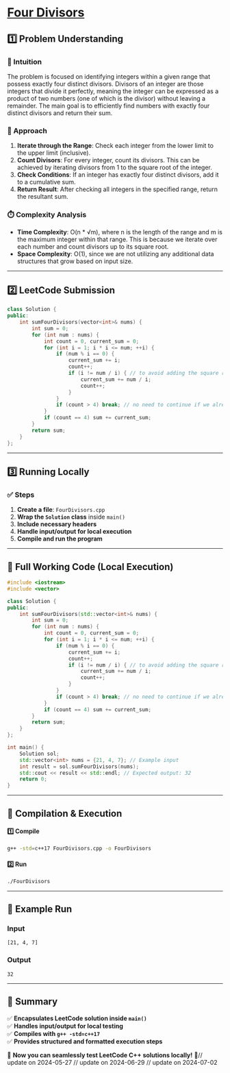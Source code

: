# **[Four Divisors](https://leetcode.com/problems/four-divisors/description/)**  

## **1️⃣ Problem Understanding**  
### **📌 Intuition**  
The problem is focused on identifying integers within a given range that possess exactly four distinct divisors. Divisors of an integer are those integers that divide it perfectly, meaning the integer can be expressed as a product of two numbers (one of which is the divisor) without leaving a remainder. The main goal is to efficiently find numbers with exactly four distinct divisors and return their sum.

### **🚀 Approach**  
1. **Iterate through the Range**: Check each integer from the lower limit to the upper limit (inclusive).
2. **Count Divisors**: For every integer, count its divisors. This can be achieved by iterating divisors from 1 to the square root of the integer.
3. **Check Conditions**: If an integer has exactly four distinct divisors, add it to a cumulative sum.
4. **Return Result**: After checking all integers in the specified range, return the resultant sum.

### **⏱️ Complexity Analysis**  
- **Time Complexity**: O(n * √m), where n is the length of the range and m is the maximum integer within that range. This is because we iterate over each number and count divisors up to its square root.
- **Space Complexity**: O(1), since we are not utilizing any additional data structures that grow based on input size.

---  

## **2️⃣ LeetCode Submission**  
```cpp
class Solution {
public:
    int sumFourDivisors(vector<int>& nums) {
        int sum = 0;
        for (int num : nums) {
            int count = 0, current_sum = 0;
            for (int i = 1; i * i <= num; ++i) {
                if (num % i == 0) {
                    current_sum += i;
                    count++;
                    if (i != num / i) { // to avoid adding the square root twice
                        current_sum += num / i;
                        count++;
                    }
                }
                if (count > 4) break; // no need to continue if we already have more than 4 divisors
            }
            if (count == 4) sum += current_sum;
        }
        return sum;
    }
}; 
```  

---  

## **3️⃣ Running Locally**  
### **✅ Steps**  
1. **Create a file**: `FourDivisors.cpp`  
2. **Wrap the `Solution` class** inside `main()`  
3. **Include necessary headers**  
4. **Handle input/output for local execution**  
5. **Compile and run the program**  

---  

## **📝 Full Working Code (Local Execution)**  
```cpp
#include <iostream>
#include <vector>

class Solution {
public:
    int sumFourDivisors(std::vector<int>& nums) {
        int sum = 0;
        for (int num : nums) {
            int count = 0, current_sum = 0;
            for (int i = 1; i * i <= num; ++i) {
                if (num % i == 0) {
                    current_sum += i;
                    count++;
                    if (i != num / i) { // to avoid adding the square root twice
                        current_sum += num / i;
                        count++;
                    }
                }
                if (count > 4) break; // no need to continue if we already have more than 4 divisors
            }
            if (count == 4) sum += current_sum;
        }
        return sum;
    }
};

int main() {
    Solution sol;
    std::vector<int> nums = {21, 4, 7}; // Example input
    int result = sol.sumFourDivisors(nums);
    std::cout << result << std::endl; // Expected output: 32
    return 0;
}
```  

---  

## **🔧 Compilation & Execution**  
#### **1️⃣ Compile**  
```bash
g++ -std=c++17 FourDivisors.cpp -o FourDivisors
```  

#### **2️⃣ Run**  
```bash
./FourDivisors
```  

---  

## **🎯 Example Run**  
### **Input**  
```
[21, 4, 7]
```  
### **Output**  
```
32
```  

---  

## **📌 Summary**  
✅ **Encapsulates LeetCode solution inside `main()`**  
✅ **Handles input/output for local testing**  
✅ **Compiles with `g++ -std=c++17`**  
✅ **Provides structured and formatted execution steps**  

🚀 **Now you can seamlessly test LeetCode C++ solutions locally!** 🚀// update on 2024-05-27
// update on 2024-06-29
// update on 2024-07-02
